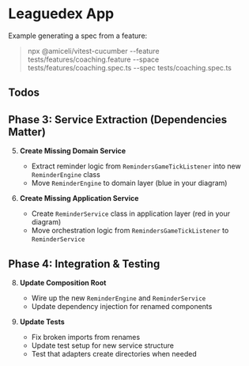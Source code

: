 # Leaguedex App

Example generating a spec from a feature:
> npx @amiceli/vitest-cucumber --feature tests/features/coaching.feature --space tests/features/coaching.spec.ts --spec tests/coaching.spec.ts

## Todos

## **Phase 3: Service Extraction (Dependencies Matter)**
5. **Create Missing Domain Service**
   - Extract reminder logic from `RemindersGameTickListener` into new `ReminderEngine` class
   - Move `ReminderEngine` to domain layer (blue in your diagram)

6. **Create Missing Application Service**
   - Create `ReminderService` class in application layer (red in your diagram)
   - Move orchestration logic from `RemindersGameTickListener` to `ReminderService`

## **Phase 4: Integration & Testing**
8. **Update Composition Root**
   - Wire up the new `ReminderEngine` and `ReminderService`
   - Update dependency injection for renamed components

9. **Update Tests**
   - Fix broken imports from renames
   - Update test setup for new service structure
   - Test that adapters create directories when needed